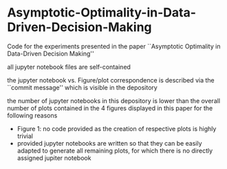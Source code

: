 # Asymptotic-Optimality-in-Data-Driven-Decision-Making
Code for the experiments presented in the paper ``Asymptotic Optimality in Data-Driven Decision Making''

all jupyter notebook files are self-contained

the jupyter notebook vs. Figure/plot correspondence is described via the ``commit message'' which is visible in the depository


the number of jupyter notebooks in this depository is lower than the overall number of plots contained in the 4 figures displayed in this paper for the following reasons
 - Figure 1: no code provided as the creation of respective plots is highly trivial
 - provided jupyter notebooks are written so that they can be easily adapted to generate all remaining plots, for which there is no directly assigned jupiter notebook
